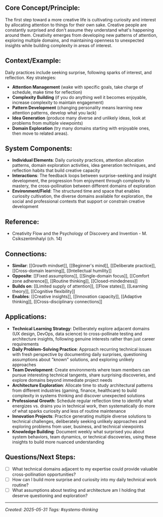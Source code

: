 ## Core Concept/Principle:
The first step toward a more creative life is cultivating curiosity and interest by allocating attention to things for their own sake. Creative people are constantly surprised and don't assume they understand what's happening around them. Creativity emerges from developing new patterns of attention, exploring multiple domains, and maintaining openness to unexpected insights while building complexity in areas of interest.

## Context/Example:
Daily practices include seeking surprise, following sparks of interest, and reflection. Key strategies: 

- **Attention Management** (wake with specific goals, take charge of schedule, make time for reflection)
- **Complexity Building** (if you do anything well it becomes enjoyable, increase complexity to maintain engagement)
- **Pattern Development** (changing personality means learning new attention patterns, develop what you lack)
- **Idea Generation** (produce many diverse and unlikely ideas, look at problems from multiple viewpoints)
- **Domain Exploration** (try many domains starting with enjoyable ones, then move to related areas).

## System Components:
- **Individual Elements**: Daily curiosity practices, attention allocation patterns, domain exploration activities, idea generation techniques, and reflection habits that build creative capacity
- **Interactions**: The feedback loops between surprise-seeking and insight development, the progression from enjoyment through complexity to mastery, the cross-pollination between different domains of exploration
- **Environment/Field**: The structured time and space that enables curiosity cultivation, the diverse domains available for exploration, the social and professional contexts that support or constrain creative development

## Reference:
- Creativity Flow and the Psychology of Discovery and Invention - M. Csikszentmihalyi (ch. 14)

## Connections:
- **Similar**: [[Growth mindset]], [[Beginner's mind]], [[Deliberate practice]], [[Cross-domain learning]], [[Intellectual humility]]
- **Opposite**: [[Fixed assumptions]], [[Single-domain focus]], [[Comfort zone adherence]], [[Routine thinking]], [[Closed-mindedness]]
- **Builds on**: [[Limited supply of attention]], [[Flow states]], [[Learning theory]], [[Cognitive flexibility]]
- **Enables**: [[Creative insights]], [[Innovation capacity]], [[Adaptive thinking]], [[Cross-disciplinary connections]]

## Applications:
- **Technical Learning Strategy**: Deliberately explore adjacent domains (UX design, DevOps, data science) to cross-pollinate testing and architecture insights, following genuine interests rather than just career requirements
- **Daily Problem-Solving Practice**: Approach recurring technical issues with fresh perspective by documenting daily surprises, questioning assumptions about "known" solutions, and exploring unlikely approaches
- **Team Development**: Create environments where team members can pursue interesting technical tangents, share surprising discoveries, and explore domains beyond immediate project needs
- **Architecture Exploration**: Allocate time to study architectural patterns from different industries (gaming, finance, healthcare) to build complexity in systems thinking and discover unexpected solutions
- **Professional Growth**: Schedule regular reflection time to identify what energizes vs. drains you in technical work, then systematically do more of what sparks curiosity and less of routine maintenance
- **Innovation Projects**: Practice generating multiple diverse solutions to technical challenges, deliberately seeking unlikely approaches and exploring problems from user, business, and technical viewpoints
- **Knowledge Building**: Document weekly what surprised you about system behaviors, team dynamics, or technical discoveries, using these insights to build more nuanced understanding

## Questions/Next Steps:
- [ ] What technical domains adjacent to my expertise could provide valuable cross-pollination opportunities?
- [ ] How can I build more surprise and curiosity into my daily technical work routine?
- [ ] What assumptions about testing and architecture am I holding that deserve questioning and exploration?

---

_Created: 2025-05-31_ _Tags: #systems-thinking_